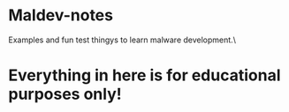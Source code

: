 # Maldev-notes
Examples and fun test thingys to learn malware development.\

# Everything in here is for educational purposes only!
